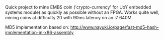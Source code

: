 Quick project to mine EMBS coin ('crypto-currency' for UoY embedded systems module) as quickly as possible without an FPGA. Works quite well, mining coins at difficulty 20 with 90ms latency on an i7 640M.

MD5 implementation based on: http://www.nayuki.io/page/fast-md5-hash-implementation-in-x86-assembly